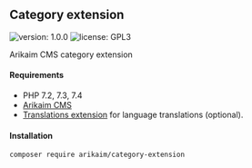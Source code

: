 ## Category extension
![version: 1.0.0](https://img.shields.io/github/release/arikaim/category-extension.svg)
![license: GPL3](https://img.shields.io/badge/License-GPLv3-blue.svg)



Arikaim CMS category extension



#### Requirements 
  * PHP 7.2, 7.3, 7.4
  * [Arikaim CMS](https://github.com/arikaim/arikaim)
  * [Translations extension](https://github.com/arikaim/translations-extension) for language translations (optional).


#### Installation

```sh
composer require arikaim/category-extension
```